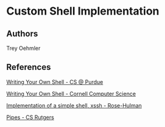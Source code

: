 # Custom Shell Implementation 

## Authors
Trey Oehmler 


## References

[Writing Your Own Shell - CS @ Purdue](https://www.cs.purdue.edu/homes/grr/SystemsProgrammingBook/Book/Chapter5-WritingYourOwnShell.pdf)

[Writing Your Own Shell - Cornell Computer Science](https://www.cs.cornell.edu/courses/cs414/2004su/homework/shell/shell.html)
 
[Implementation of a simple shell, xssh - Rose-Hulman](https://www.rose-hulman.edu/class/csse/csse332/201130/Slides/19-shellProject.pdf)

[Pipes - CS Rutgers](https://www.cs.rutgers.edu/~pxk/416/notes/c-tutorials/pipe.html)

